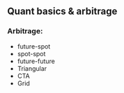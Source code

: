 ## Quant basics & arbitrage

### Arbitrage:

* future-spot
* spot-spot
* future-future
* Triangular
* CTA
* Grid